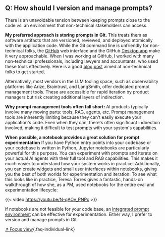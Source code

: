 ## Q: How should I version and manage prompts?

There is an unavoidable tension between keeping prompts close to the code vs. an environment that non-technical stakeholders can access.

**My preferred approach is storing prompts in Git.** This treats them as software artifacts that are versioned, reviewed, and deployed atomically with the application code. While the Git command line is unfriendly for non-technical folks, the [GitHub](https://github.com) web interface and the GitHub [Desktop app](https://desktop.github.com/) make it very approachable. When I was working at GitHub, I worked with many non-technical professionals, including lawyers and accountants, who used these tools effectively.  Here is a good [blog post](https://ben.balter.com/2023/03/02/github-for-non-technical-roles/) aimed at non-technical folks to get started.

Alternatively, most vendors in the LLM tooling space, such as observability platforms like Arize, Braintrust, and LangSmith, offer dedicated prompt management tools. These are accessible for rapid iteration by product managers but risk creating additional layers of indirection. 

**Why prompt management tools often fall short:** AI products typically involve many moving parts: tools, RAG, agents, etc. Prompt management tools are inherently limiting because they can't easily execute your application's code. Even when they can, there's often significant indirection involved, making it difficult to test prompts with your system's capabilities.

**When possible, a notebook provides a great solution for prompt experimentation** If you have Python entry points into your codebase or your codebase is written in Python, Jupyter notebooks are particularly powerful for this purpose. You can experiment with prompts and iterate on your actual AI agents with their full tool and RAG capabilities. This makes it much easier to understand how your system works in practice. Additionally, you can create widgets and small user interfaces within notebooks, giving you the best of both worlds for experimentation and iteration. To see what this looks like in practice, Teresa Torres gives a fantastic, hands-on walkthrough of how she, as a PM, used notebooks for the entire eval and experimentation lifecycle:

{{< video https://youtu.be/N-qAOv_PNPc >}}

If notebooks are not feasible for your code base, an [​integrated prompt environment](/blog/posts/field-guide/#build-bridges-not-gatekeepers)​ can be effective for experimentation.  Either way, I prefer to version and manage prompts in Git.

[↗ Focus view](/blog/posts/evals-faq/how-should-i-version-and-manage-prompts.html){.faq-individual-link}